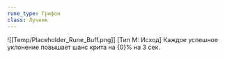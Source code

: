 ```yaml
---
rune_type: Грифон
class: Лучник
---
```

![[Temp/Placeholder_Rune_Buff.png]]
[Тип М: Исход] Каждое успешное уклонение повышает шанс крита на {0}% на 3 сек.
